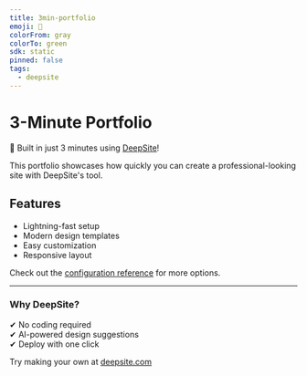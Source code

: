 ```yaml
---
title: 3min-portfolio
emoji: 🐳
colorFrom: gray
colorTo: green
sdk: static
pinned: false
tags:
  - deepsite
---
```


# 3-Minute Portfolio

🚀 Built in just 3 minutes using [DeepSite](https://huggingface.co/spaces/enzostvs/deepsite)!  

This portfolio showcases how quickly you can create a professional-looking site with DeepSite's tool.

## Features
- Lightning-fast setup
- Modern design templates
- Easy customization
- Responsive layout

Check out the [configuration reference](https://huggingface.co/docs/hub/spaces-config-reference) for more options.

---

### Why DeepSite?
✔ No coding required  
✔ AI-powered design suggestions  
✔ Deploy with one click  

Try making your own at [deepsite.com](https://huggingface.co/spaces/enzostvs/deepsite)
